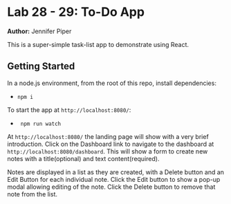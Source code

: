 Lab 28 - 29: To-Do App
===

**Author:** Jennifer Piper

This is a super-simple task-list app to demonstrate using React.

## Getting Started
In a node.js environment, from the root of this repo, install dependencies:
* `npm i`


To start the app at `http://localhost:8080/`:
* ` npm run watch`

At `http://localhost:8080/` the landing page will show with a very brief introduction. 
Click on the Dashboard link to navigate to the dashboard at `http://localhost:8080/dashboard`.
This will show a form to create new notes with a title(optional) and text content(required).

Notes are displayed in a list as they are created, with a Delete button and an Edit Button for each individual note. 
Click the Edit button to show a pop-up modal allowing editing of the note. 
Click the Delete button to remove that note from the list.
